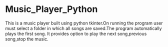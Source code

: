 # Music_Player_Python
This is a music player built using python tkinter.On running the program user must select a folder in which all songs are saved.The program automatically plays the first song.
It provides option to play the next song,previous song,stop the music.
